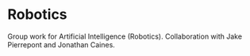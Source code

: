 # Robotics
Group work for Artificial Intelligence (Robotics). Collaboration with Jake Pierrepont and Jonathan Caines.
